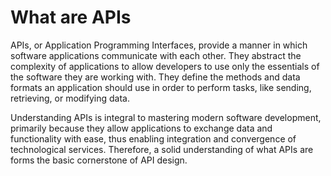 # What are APIs

APIs, or Application Programming Interfaces, provide a manner in which software applications communicate with each other. They abstract the complexity of applications to allow developers to use only the essentials of the software they are working with. They define the methods and data formats an application should use in order to perform tasks, like sending, retrieving, or modifying data.

Understanding APIs is integral to mastering modern software development, primarily because they allow applications to exchange data and functionality with ease, thus enabling integration and convergence of technological services. Therefore, a solid understanding of what APIs are forms the basic cornerstone of API design.
